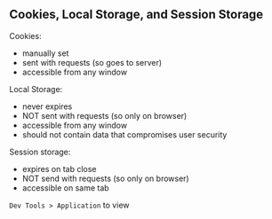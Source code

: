 ## Cookies, Local Storage, and Session Storage

Cookies:
- manually set
- sent with requests (so goes to server)
- accessible from any window

Local Storage:
- never expires
- NOT sent with requests (so only on browser)
- accessible from any window
- should not contain data that compromises user security

Session storage:
- expires on tab close
- NOT send with requests (so only on browser)
- accessible on same tab

`Dev Tools > Application` to view